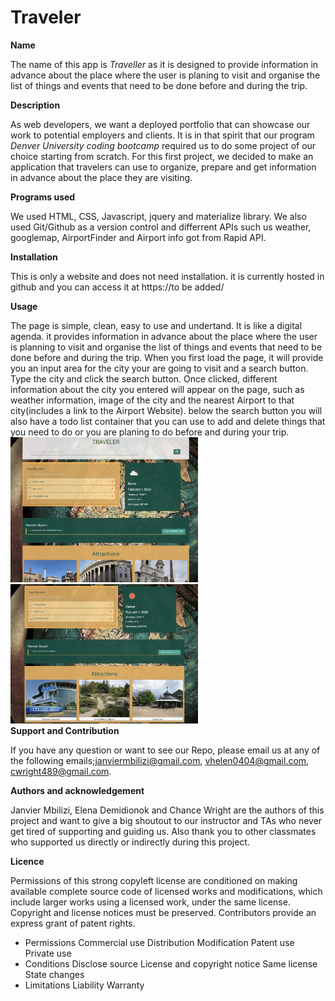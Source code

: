 # Traveler

<strong> Name </strong>

The name of this app is <i>Traveller </i> as it is designed to provide information in advance about the place where the user is planing to visit and organise the list of things and events that need to be done before and during the trip.

<strong>Description</strong>

As web developers, we want a deployed portfolio that can showcase our work to potential employers and clients. It is in that spirit that our program <i>Denver University coding bootcamp</i> required us to do some project of our choice starting from scratch. For this first project, we decided to make an application that travelers can use to organize, prepare and get information in advance about the place they are visiting.

<strong>Programs used</strong>

We used HTML, CSS, Javascript, jquery and materialize library. We also used Git/Github as a version control and differrent APIs such us weather, googlemap, AirportFinder and Airport info got from Rapid API.

<strong>Installation</strong>

This is only a website and does not need installation. it is currently hosted in github and you can access it at https://to be added/

<strong>Usage</strong>

The page is simple, clean, easy to use and undertand. It is like a digital agenda. it provides information in advance about the place where the user is planning to visit and organise the list of things and events that need to be done before and during the trip. When you first load the page, it will provide you an input area for the city your are going to visit and a search button. Type the city and click the search button. Once clicked, different information about the city you entered will appear on the page, such as weather information, image of the city and the nearest Airport to that city(includes a link to the Airport Website). below the search button you will also have a todo list container that you can use to add and delete things that you need to do or you are planing to do before and during your trip.<br>
<img src="./assets/images/01-02-2020 13-42-37.jpg" width = 300px><br> 
<img src="./assets/images/01-02-2020 13-46-02.jpg" width = 300px><br> 
<strong>Support and Contribution</strong>

If you have any question or want to see our Repo, please email us at any of the following emails;janviermbilizi@gmail.com, vhelen0404@gmail.com, cwright489@gmail.com.

<strong>Authors and acknowledgement</strong>

Janvier Mbilizi, Elena Demidionok and Chance Wright are the authors of this project and want to give a big shoutout to our instructor and TAs who never get tired of supporting and guiding us. Also thank you to other classmates who supported us directly or indirectly during this project.

<strong>Licence</strong>

Permissions of this strong copyleft license are conditioned on making available complete source code of licensed works and modifications, which include larger works using a licensed work, under the same license. Copyright and license notices must be preserved. Contributors provide an express grant of patent rights.

- Permissions Commercial use Distribution Modification Patent use Private use
- Conditions Disclose source License and copyright notice Same license State changes
- Limitations Liability Warranty
